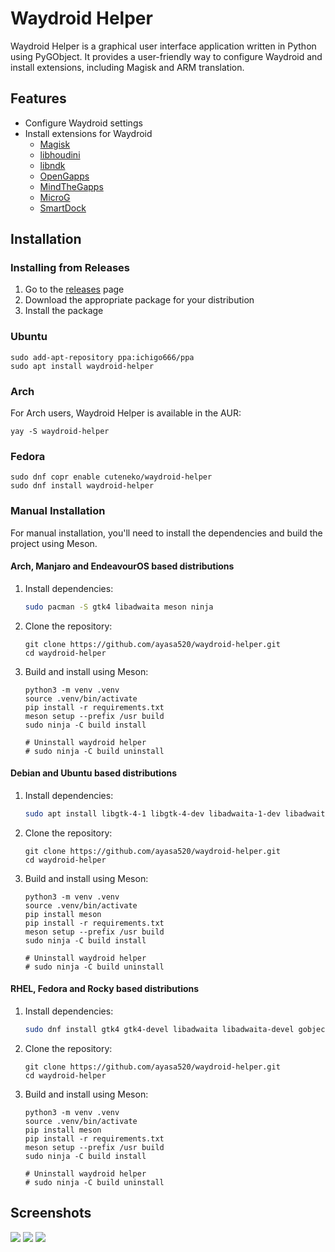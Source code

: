 # Waydroid Helper

Waydroid Helper is a graphical user interface application written in Python using PyGObject. It provides a user-friendly way to configure Waydroid and install extensions, including Magisk and ARM translation.

## Features

- Configure Waydroid settings
- Install extensions for Waydroid
  - [Magisk](https://github.com/HuskyDG/magisk-files/)
  - [libhoudini](https://github.com/supremegamers/vendor_intel_proprietary_houdini)
  - [libndk](https://github.com/supremegamers/vendor_google_proprietary_ndk_translation-prebuilt)
  - [OpenGapps](https://sourceforge.net/projects/opengapps/)
  - [MindTheGapps](https://github.com/MindTheGapps)
  - [MicroG](https://microg.org/)
  - [SmartDock](https://github.com/axel358/smartdock)

## Installation

### Installing from Releases
1. Go to the [releases](https://github.com/ayasa520/waydroid-helper/releases) page
2. Download the appropriate package for your distribution
3. Install the package

### Ubuntu

```
sudo add-apt-repository ppa:ichigo666/ppa
sudo apt install waydroid-helper
```

### Arch

For Arch users, Waydroid Helper is available in the AUR:
```
yay -S waydroid-helper
```

### Fedora

```
sudo dnf copr enable cuteneko/waydroid-helper
sudo dnf install waydroid-helper
```

### Manual Installation

For manual installation, you'll need to install the dependencies and build the project using Meson.

#### Arch, Manjaro and EndeavourOS based distributions
1. Install dependencies:

    ```bash
    sudo pacman -S gtk4 libadwaita meson ninja
    ```


2. Clone the repository:
    ```
    git clone https://github.com/ayasa520/waydroid-helper.git
    cd waydroid-helper
    ```
3. Build and install using Meson:
    ```
    python3 -m venv .venv
    source .venv/bin/activate
    pip install -r requirements.txt
    meson setup --prefix /usr build
    sudo ninja -C build install
    
    # Uninstall waydroid helper
    # sudo ninja -C build uninstall
    ```

#### Debian and Ubuntu based distributions
1. Install dependencies:

    ```bash
    sudo apt install libgtk-4-1 libgtk-4-dev libadwaita-1-dev libadwaita-1-0 libgirepository1.0-dev gcc libcairo2-dev pkg-config python3-dev gir1.2-gtk-4.0 gir1.2-adw-1 gettext ninja-build fakeroot attr libcap-dev libdbus-1-dev desktop-file-utils software-properties-common -y
    ```


2. Clone the repository:
    ```
    git clone https://github.com/ayasa520/waydroid-helper.git
    cd waydroid-helper
    ```
3. Build and install using Meson:
    ```
    python3 -m venv .venv
    source .venv/bin/activate
    pip install meson
    pip install -r requirements.txt
    meson setup --prefix /usr build
    sudo ninja -C build install
    
    # Uninstall waydroid helper
    # sudo ninja -C build uninstall
    ```

#### RHEL, Fedora and Rocky based distributions
1. Install dependencies:

    ```bash
    sudo dnf install gtk4 gtk4-devel libadwaita libadwaita-devel gobject-introspection-devel gcc cairo-devel pkgconf-pkg-config python3-devel gobject-introspection gtk4-devel libadwaita-devel gettext ninja-build fakeroot attr libcap-devel dbus-devel desktop-file-utils -y
    ```

2. Clone the repository:
    ```
    git clone https://github.com/ayasa520/waydroid-helper.git
    cd waydroid-helper
    ```
3. Build and install using Meson:
    ```
    python3 -m venv .venv
    source .venv/bin/activate
    pip install meson
    pip install -r requirements.txt
    meson setup --prefix /usr build
    sudo ninja -C build install
    
    # Uninstall waydroid helper
    # sudo ninja -C build uninstall
    ```

## Screenshots

![](./assets/img/README/1_en.png)
![](./assets/img/README/2_en.png)
![](./assets/img/README/3_en.png)
